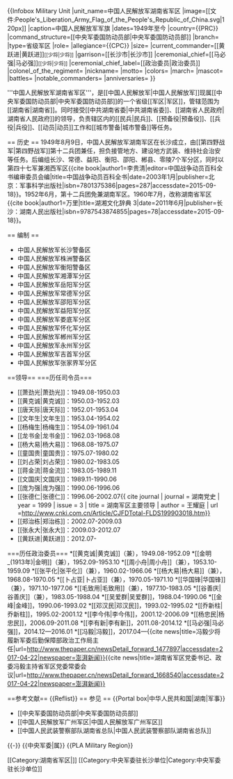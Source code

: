 {{Infobox Military Unit
|unit_name=中国人民解放军湖南省军区
|image=[[文件:People's_Liberation_Army_Flag_of_the_People's_Republic_of_China.svg|120px]]
|caption=中国人民解放军军旗
|dates=1949年至今 
|country={{PRC}}
|command_structure=[[中央军委国防动员部|中央军委国防动员部]]
|branch=
|type=省级军区
|role=
|allegiance={{CPC}}
|size=
|current_commander=[[黄跃进|黄跃进]]<small>[[少将|少将]]</small>
|garrison=[[长沙市|长沙市]]
|ceremonial_chief=[[马必强|马必强]]<small>[[少将|少将]]</small>
|ceremonial_chief_label=[[政治委员|政治委员]]
|colonel_of_the_regiment=
|nickname=
|motto=
|colors=
|march=
|mascot=
|battles=
|notable_commanders=
|anniversaries=
}}

'''中国人民解放军湖南省军区'''，是[[中国人民解放军|中国人民解放军]]现属[[中央军委国防动员部|中央军委国防动员部]]的一个省级[[军区|军区]]，管辖范围为[[湖南省|湖南省]]。同时接受[[中共湖南省委|中共湖南省委]]、[[湖南省人民政府|湖南省人民政府]]的领导，负责辖区内的[[民兵|民兵]]、[[预备役|预备役]]、[[兵役|兵役]]、[[动员|动员]]工作和[[城市警备|城市警备]]等任务。

== 历史 ==
1949年8月9日，中国人民解放军湖南军区在长沙成立，由[[第四野战军|第四野战军]]第十二兵团兼任，担负接管地方、建设地方武装、维持社会治安等任务。后编组长沙、常德、益阳、衡阳、邵阳、郴县、零陵7个军分区，同时以第四十七军兼湘西军区<ref>{{cite book|author1=李贵清|editor=中国战争动员百科全书编审委员会编|title=中国战争动员百科全书|date=2003年1月|publisher=北京：军事科学出版社|isbn=7801375386|pages=287|accessdate=2015-09-18}}</ref>。1952年6月，第十二兵团免兼湖南军区。1960年7月，改称湖南省军区<ref>{{cite book|author1=万里|title=湖湘文化辞典 3|date=2011年6月|publisher=长沙：湖南人民出版社|isbn=9787543874855|pages=78|accessdate=2015-09-18}}</ref>。

== 编制 ==
* 中国人民解放军长沙警备区
* 中国人民解放军株洲警备区
* 中国人民解放军衡阳警备区
* 中国人民解放军湘潭军分区
* 中国人民解放军岳阳军分区
* 中国人民解放军常德军分区
* 中国人民解放军邵阳军分区
* 中国人民解放军益阳军分区
* 中国人民解放军娄底军分区
* 中国人民解放军怀化军分区
* 中国人民解放军郴州军分区
* 中国人民解放军永州军分区
* 中国人民解放军吉首军分区
* 中国人民解放军张家界军分区

==领导==
===历任司令员===
* [[萧劲光|萧劲光]]：1949.08-1950.03 
* [[黄克诚|黄克诚]]：1950.03-1952.03<ref name="ld"/>
* [[唐天际|唐天际]]：1952.01-1953.04<ref name="ld"/>
* [[文年生|文年生]]：1953.04-1954.02<ref name="ld"/>
* [[杨梅生|杨梅生]]：1954.09-1961.04<ref name="ld"/>
* [[龙书金|龙书金]]：1962.03-1968.08<ref name="ld"/>
* [[杨大易|杨大易]]：1968.08-1975.07<ref name="ld"/>
* [[童国贵|童国贵]]：1975.07-1980.02<ref name="ld"/>
* [[刘占荣|刘占荣]]：1980.02-1983.05<ref name="ld"/>
* [[蒋金流|蒋金流]]：1983.05-1989.11<ref name="ld"/>
* [[文国庆|文国庆]]：1989.11-1990.06<ref name="ld"/>
* [[庞为强|庞为强]]：1990.06-1996.06<ref name="ld"/>
* [[张德仁|张德仁]]：1996.06-2002.07<ref name="ld">{{ cite journal | journal = 湖南党史  | year = 1999 | issue = 3 | title = 湖南军区主要领导 | author = 王耀庭 | url =http://www.cnki.com.cn/Article/CJFDTotal-FLDS199903018.htm}}</ref>
* [[郑治栋|郑治栋]]：2002.07-2009.03 
* [[张永大|张永大]]：2009.03-2012.07 
* [[黄跃进|黄跃进]]：2012.07- 

===历任政治委员===
*[[黄克诚|黄克诚]]（兼），1949.08-1952.09
*[[金明_(1913年)|金明]]（兼），1952.09-1953.10<ref name="ld"/>
*[[周小舟|周小舟]]（兼），1953.10-1959.09<ref name="ld"/>
*[[张平化|张平化]]（兼），1960.02-1966.06<ref name="ld"/>
*[[杨大易|杨大易]]（兼），1968.08-1970.05<ref name="ld"/>
*[[卜占亚|卜占亚]]（兼），1970.05-1971.10<ref name="ld"/>
*[[华国锋|华国锋]]（兼），1971.10-1977.06<ref name="ld"/>
*[[毛致用|毛致用]]（兼），1977.10-1983.05<ref name="ld"/>
*[[谷善庆|谷善庆]]（兼），1983.05-1988.04<ref name="ld"/>
*[[吴爱群|吴爱群]]，1988.04-1990.06<ref name="ld"/>
*[[金峰|金峰]]，1990.06-1993.02<ref name="ld"/>
*[[邓汉民|邓汉民]]，1993.02-1995.02<ref name="ld"/>
*[[乔新柱|乔新柱]]，1995.02-2001.12<ref name="ld"/>
*[[李今伟|李今伟]]，2001.12-2006.09
*[[杨忠民|杨忠民]]，2006.09-2011.08
*[[李有新|李有新]]，2011.08-2014.12
*[[马必强|马必强]]，2014.12—2016.01
*[[冯毅|冯毅]]，2017.04—<ref>{{cite news|title=冯毅少将履新军委后勤保障部政治工作局主任|url=http://www.thepaper.cn/newsDetail_forward_1477897|accessdate=2017-04-22|newspaper=澎湃新闻}}</ref><ref>{{cite news|title=湖南省军区党委书记、政委冯毅主持省军区党委常委会议|url=http://www.thepaper.cn/newsDetail_forward_1668540|accessdate=2017-04-22|newspaper=澎湃新闻}}</ref>

==参考文献==
{{Reflist}}
== 参见 ==
{{Portal box|中华人民共和国|湖南|军事}}
* [[中央军委国防动员部|中央军委国防动员部]]
* [[中国人民解放军广州军区|中国人民解放军广州军区]]
* [[中国人民武装警察部队湖南省总队|中国人民武装警察部队湖南省总队]]

{{-}}
{{中央军委|属}}
{{PLA Military Region}}

[[Category:湖南省军区|]]
[[Category:中央军委驻长沙单位|Category:中央军委驻长沙单位]]
